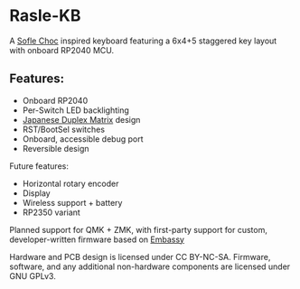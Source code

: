 # Rasle-KB

A [Sofle Choc](https://github.com/josefadamcik/SofleKeyboard) inspired keyboard featuring a 6x4+5 staggered key layout with onboard RP2040 MCU.

## Features:
- Onboard RP2040
- Per-Switch LED backlighting
- [Japanese Duplex Matrix](https://kbd.news/The-Japanese-duplex-matrix-1391.html) design
- RST/BootSel switches
- Onboard, accessible debug port
- Reversible design

Future features:
- Horizontal rotary encoder
- Display
- Wireless support + battery
- RP2350 variant

Planned support for QMK + ZMK, with first-party support for custom, developer-written firmware based on [Embassy](https://embassy.dev/)

Hardware and PCB design is licensed under CC BY-NC-SA. Firmware, software, and any additional non-hardware components are licensed under GNU GPLv3.